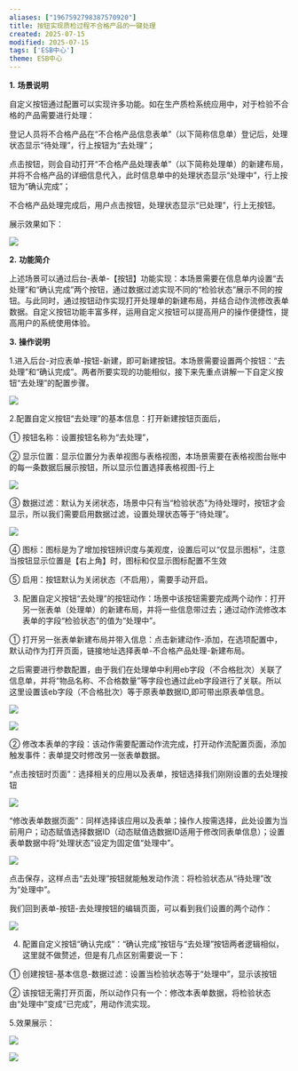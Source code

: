 ```yaml
---
aliases: ["1967592798387570920"]
title: 按钮实现质检过程不合格产品的一键处理
created: 2025-07-15
modified: 2025-07-15
tags: ['ESB中心']
theme: ESB中心
---
```


**1.** **场景说明**

自定义按钮通过配置可以实现许多功能。如在生产质检系统应用中，对于检验不合格的产品需要进行处理：

登记人员将不合格产品在“不合格产品信息表单”（以下简称信息单）登记后，处理状态显示“待处理”，行上按钮为“去处理”；

点击按钮，则会自动打开“不合格产品处理表单”（以下简称处理单）的新建布局，并将不合格产品的详细信息代入，此时信息单中的处理状态显示“处理中”，行上按钮为“确认完成”；

不合格产品处理完成后，用户点击按钮，处理状态显示“已处理”，行上无按钮。

展示效果如下：

![](31a8eaa058734c3d833b3f7cf1a9d187.jpg)

**2.** **功能简介**

上述场景可以通过后台-表单-【按钮】功能实现：本场景需要在信息单内设置“去处理”和“确认完成”两个按钮，通过数据过滤实现不同的“检验状态”展示不同的按钮。与此同时，通过按钮动作实现打开处理单的新建布局，并结合动作流修改表单数据。自定义按钮功能丰富多样，运用自定义按钮可以提高用户的操作便捷性，提高用户的系统使用体验。

**3.** **操作说明**

1.进入后台-对应表单-按钮-新建，即可新建按钮。本场景需要设置两个按钮：“去处理”和“确认完成”。两者所要实现的功能相似，接下来先重点讲解一下自定义按钮“去处理”的配置步骤。

![](129ff6fe7806d5f8efe200ef211fa431.jpg)

2.配置自定义按钮“去处理”的基本信息：打开新建按钮页面后，

① 按钮名称：设置按钮名称为“去处理”，

② 显示位置：显示位置分为表单视图与表格视图，本场景需要在表格视图台账中的每一条数据后展示按钮，所以显示位置选择表格视图-行上

![](17933a9f80bb94988820f0de3be21665.jpg)

③ 数据过滤：默认为关闭状态，场景中只有当“检验状态”为待处理时，按钮才会显示，所以我们需要启用数据过滤，设置处理状态等于“待处理”。

![](f5852054af7654493ea48313b92dc233.jpg)

④ 图标：图标是为了增加按钮辨识度与美观度，设置后可以“仅显示图标”，注意当按钮显示位置是【右上角】时，图标和仅显示图标配置不生效

⑤ 启用：按钮默认为关闭状态（不启用），需要手动开启。

3. 配置自定义按钮“去处理”的按钮动作：场景中该按钮需要完成两个动作：打开另一张表单（处理单）的新建布局，并将一些信息带过去；通过动作流修改本表单的字段“检验状态”的值为“处理中”。

① 打开另一张表单新建布局并带入信息：点击新建动作-添加，在选项配置中，默认动作为打开页面，链接地址选择表单-不合格产品处理-新建布局。

之后需要进行参数配置，由于我们在处理单中利用eb字段（不合格批次）关联了信息单，并将“物品名称、不合格数量”等字段也通过此eb字段进行了关联。所以这里设置该eb字段（不合格批次）等于原表单数据ID,即可带出原表单信息。

![](b7978b3eb9cbee248f5025650be20a4a.jpg)

![](17dc81f5aaecb83a4b81079561d86930.jpg)

② 修改本表单的字段：该动作需要配置动作流完成，打开动作流配置页面，添加触发事件：表单提交时修改另一张表单数据。

“点击按钮时页面”：选择相关的应用以及表单，按钮选择我们刚刚设置的去处理按钮

![](bcef57037c275abe6989d7be1478d4fc.jpg)

“修改表单数据页面”：同样选择该应用以及表单；操作人按需选择，此处设置为当前用户；动态赋值选择数据ID（动态赋值选数据ID适用于修改同表单信息）；设置表单数据中将“处理状态”设定为固定值“处理中”。

![](7ec949d727799e6a7bbc9fa9af2a7cbc.jpg)

点击保存，这样点击“去处理”按钮就能触发动作流：将检验状态从“待处理”改为“处理中”。

我们回到表单-按钮-去处理按钮的编辑页面，可以看到我们设置的两个动作：

![](6defcd1829f22f4b268b185df72cd8c2.jpg)

4. 配置自定义按钮“确认完成”：“确认完成”按钮与“去处理”按钮两者逻辑相似，这里就不做赘述，但是有几点区别需要说一下：

① 创建按钮-基本信息-数据过滤：设置当检验状态等于“处理中”，显示该按钮

② 该按钮无需打开页面，所以动作只有一个：修改本表单数据，将检验状态由“处理中”变成“已完成”，用动作流实现。

5.效果展示：

![](f634da455006f6c7768337a9469126a9.jpg)

![](21cc4be99a899256d7b19c971e1c7256.jpg)